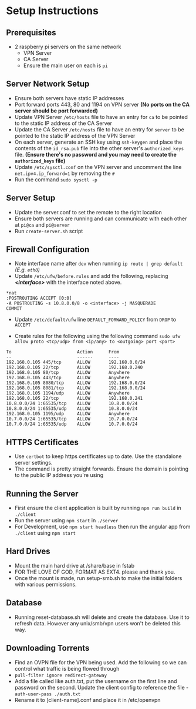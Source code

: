 # Setup Instructions

## Prerequisites
- 2 raspberry pi servers on the same network
  - VPN Server
  - CA Server
  - Ensure the main user on each is `pi`

## Server Network Setup
- Ensure both servers have static IP addresses
- Port forward ports 443, 80 and 1194 on VPN server **(No ports on the CA server should be port forwarded)**
- Update VPN Server `/etc/hosts` file to have an entry for `ca` to be pointed to the static IP address of the CA Server
- Update the CA Server `/etc/hosts` file to have an entry for `server` to be pointed to the static IP address of the VPN Server
- On each server, generate an SSH key using `ssh-keygen` and place the contents of the `id_rsa.pub` file into the other server's `authorized_keys` file. **(Ensure there's no password and you may need to create the `authorized_keys` file)**
- Update `/etc/sysctl.conf` on the VPN server and uncomment the line `net.ipv4.ip_forward=1` by removing the `#`
- Run the command `sudo sysctl -p`

## Server Setup
- Update the server.conf to set the remote to the right location
- Ensure both servers are running and can communicate with each other at `pi@ca` and `pi@server`
- Run `create-server.sh` script

## Firewall Configuration
- Note interface name after `dev` when running `ip route | grep default` *(E.g. `eth0`)*
- Update `/etc/ufw/before.rules` and add the following, replacing ***\<interface>*** with the interface noted above.

```
*nat
:POSTROUTING ACCEPT [0:0]
-A POSTROUTING -s 10.8.0.0/8 -o <interface> -j MASQUERADE
COMMIT
```

- Update `/etc/default/ufw` line `DEFAULT_FORWARD_POLICY` from `DROP` to `ACCEPT`

- Create rules for the following using the following command `sudo ufw allow proto <tcp/udp> from <ip/any> to <outgoing> port <port>`

```
To                         Action      From
--                         ------      ----
192.168.0.105 445/tcp      ALLOW       192.168.0.0/24
192.168.0.105 22/tcp       ALLOW       192.168.0.240
192.168.0.105 80/tcp       ALLOW       Anywhere
192.168.0.105 443/tcp      ALLOW       Anywhere
192.168.0.105 8080/tcp     ALLOW       192.168.0.0/24
192.168.0.105 8081/tcp     ALLOW       192.168.0.0/24
192.168.0.105 1194/udp     ALLOW       Anywhere
192.168.0.105 22/tcp       ALLOW       192.168.0.241
10.8.0.0/24 1:65535/tcp    ALLOW       10.8.0.0/24
10.8.0.0/24 1:65535/udp    ALLOW       10.8.0.0/24
192.168.0.105 1195/udp     ALLOW       Anywhere
10.7.0.0/24 1:65535/tcp    ALLOW       10.7.0.0/24
10.7.0.0/24 1:65535/udp    ALLOW       10.7.0.0/24
```

## HTTPS Certificates
- Use `certbot` to keep https certificates up to date. Use the standalone server settings.
- The command is pretty straight forwards. Ensure the domain is pointing to the public IP address you're using

## Running the Server
- First ensure the client application is built by running `npm run build` in `./client` 
- Run the server using `npm start` in `./server`
- For Development, use `npm start headless` then run the angular app from `./client` using `npm start`

## Hard Drives
- Mount the main hard drive at /share/base in fstab
- FOR THE LOVE OF GOD, FORMAT AS EXT4. please and thank you.
- Once the mount is made, run setup-smb.sh to make the initial folders with various permissions.

## Database
- Running reset-database.sh will delete and create the database. Use it to refresh data. However any unix/smb/vpn users won't be deleted this way.

## Downloading Torrents
- Find an OVPN file for the VPN being used. Add the following so we can control what traffic is being flowed through
- `pull-filter ignore redirect-gateway`
- Add a file called like auth.txt, put the username on the first line and password on the second. Update the client config to reference the file - `auth-user-pass ./auth.txt`
- Rename it to [client-name].conf and place it in /etc/openvpn